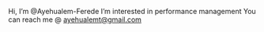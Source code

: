 Hi, I’m @Ayehualem-Ferede
I’m interested in performance management
You can reach me @ ayehualemt@gmail.com
